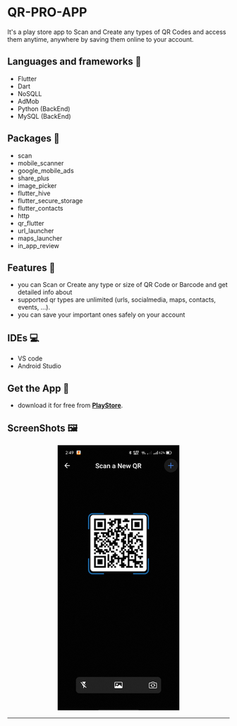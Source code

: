 # QR-PRO-APP

It's a play store app to Scan and Create any types of QR Codes and access them anytime, anywhere by saving them online to your account.

## Languages and frameworks 📑
* Flutter 
* Dart
* NoSQLL
* AdMob
* Python (BackEnd)
* MySQL (BackEnd)

## Packages 🔎
* scan
* mobile_scanner
* google_mobile_ads
* share_plus
* image_picker
* flutter_hive
* flutter_secure_storage
* flutter_contacts
* http
* qr_flutter
* url_launcher
* maps_launcher
* in_app_review

## Features 🥇
* you can Scan or Create any type or size of QR Code or Barcode and get detailed info about
* supported qr types are unlimited (urls, socialmedia, maps, contacts, events, ...).
* you can save your important ones safely on your account

## IDEs 💻
* VS code
* Android Studio

## Get the App 📱
* download it for free from [**PlayStore**](https://play.google.com/store/apps/details?id=com.lezzanos.qrpro.qrcode.barcode.scanner).

## ScreenShots 🖼️
  
<div align='center'>
<img height="600px" src="https://github.com/Mohamed-said-salah/QR-PRO-APP/blob/main/screen_shots/1653137926250.jpg?raw=true">
<hr/>
</div>
